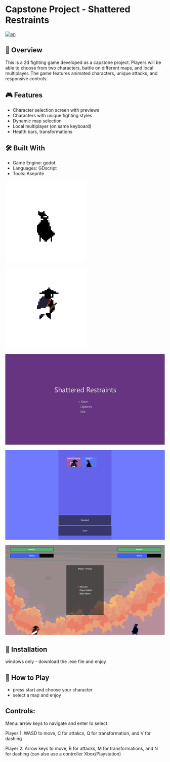 # Capstone Project - Shattered Restraints

[![en](https://img.shields.io/badge/lang-en-red.svg)](README.md)

## 📜 Overview

This is a 2d fighting game developed as a capstone project. Players will be able to choose from two characters, battle on different maps, and local multiplayer.
The game features animated characters, unique attacks, and responsive controls.

## 🎮 Features 

- Character selection screen with previews
- Characters with unique fighting styles
- Dynamic map selection 
- Local multiplayer (on same keyboard)
- Health bars, transformations

## 🛠️ Built With 
- Game Engine: godot 
- Languages: GDscript
- Tools: Aseprite

![Robo character](assets/screenshots/Robo.gif)

![SwordFighter](assets/screenshots/CapstoneFighter-Sheet.gif)

![Main menu](assets/screenshots/Picture1.png)

![Character select](assets/screenshots/Picture3.png)

![Gameplay scene](assets/screenshots/Picture2.png)


## 💽 Installation

windows only - download the .exe file and enjoy

## 🚀 How to Play

- press start and choose your character
- select a map and enjoy

## Controls:

Menu: arrow keys to navigate and enter to select

Player 1: WASD to move, C for attakcs, Q for transformation, and V for dashing

Player 2: Arrow keys to move, B for attacks, M for transformations, and N for dashing (can also use a controller Xbox/Playstation)